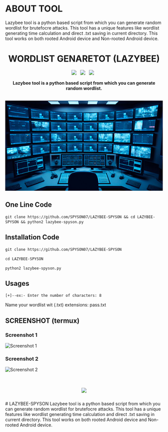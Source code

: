 # ABOUT TOOL
Lazybee tool is a python based script from which you can generate random wordlist for brutefocre attacks. This tool has a unique features like wordlist generating time calculation and direct .txt saving in current directory. This tool works on both rooted Android device and Non-rooted Android device.

<div align=center>
	
# WORDLIST GENARETOT (LAZYBEE)
<p>
 <img src="https://img.shields.io/github/stars/tausifzaman/cctv-hack?color=%23DF0067&style=for-the-badge"/> &nbsp;
 <img src="https://img.shields.io/github/forks/tausifzaman/cctv-hack?color=%239999FF&style=for-the-badge"/> &nbsp;
 <img src="https://img.shields.io/github/license/tausifzaman/cctv-hack?color=%23E8E8E8&style=for-the-badge"/> &nbsp;
</p>
<strong>  
Lazybee tool is a python based script from which you can generate random wordlist.
</strong>
<br>
<br>

![DVR_wall](screenshot/videowall.jpg) 

</div>

## One Line Code 
```
git clone https://github.com/SPYSON07/LAZYBEE-SPYSON && cd LAZYBEE-SPYSON && python2 lazybee-spyson.py
```
## Installation Code
```
git clone https://github.com/SPYSON07/LAZYBEE-SPYSON
 ```

 ```
cd LAZYBEE-SPYSON
 ```

```
python2 lazybee-spyson.py
 ```


## Usages 

	[+]--ex:- Enter the number of characters: 8

Name your wordlist wit (.txt) extensions: pass.txt



## SCREENSHOT (termux)

### Screenshot 1
![Screenshot 1](screenshot/00.png)

### Screenshot 2
![Screenshot 2](screenshot/01.png)


<h1 align="center">
    <img src="https://readme-typing-svg.herokuapp.com?font=Fira+Code&pause=1000&width=435&lines=REMEMBER+THE+NAME+-+MARK+SPYSON+%E2%98%A0%EF%B8%8F"/>
</h1>
# LAZYBEE-SPYSON
Lazybee tool is a python based script from which you can generate random wordlist for brutefocre attacks. This tool has a unique features like wordlist generating time calculation and direct .txt saving in current directory. This tool works on both rooted Android device and Non-rooted Android device.
